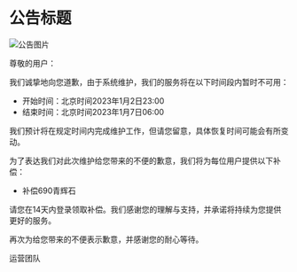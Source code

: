 # 公告标题

![公告图片](/img/Image_119377759891802.gif)

尊敬的用户：

我们诚挚地向您道歉，由于系统维护，我们的服务将在以下时间段内暂时不可用：

- 开始时间：北京时间2023年1月2日23:00
- 结束时间：北京时间2023年1月7日06:00

我们预计将在规定时间内完成维护工作，但请您留意，具体恢复时间可能会有所变动。

为了表达我们对此次维护给您带来的不便的歉意，我们将为每位用户提供以下补偿：

- 补偿690青辉石

请您在14天内登录领取补偿。我们感谢您的理解与支持，并承诺将持续为您提供更好的服务。

再次为给您带来的不便表示歉意，并感谢您的耐心等待。

运营团队
 